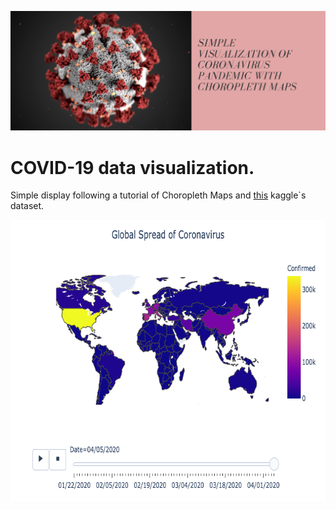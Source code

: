 ![Portada](https://github.com/agalvezcorell/COVID-19_data_visualization/blob/master/files/header.jpg)


# COVID-19 data visualization.
Simple display following a tutorial of Choropleth Maps and [this](https://www.kaggle.com/sudalairajkumar/novel-corona-virus-2019-dataset/data) kaggle`s dataset. 


<p align="center">
  <img width="700" height="450" src="https://github.com/agalvezcorell/COVID-19_data_visualization/blob/master/files/newplot.png">
</p>